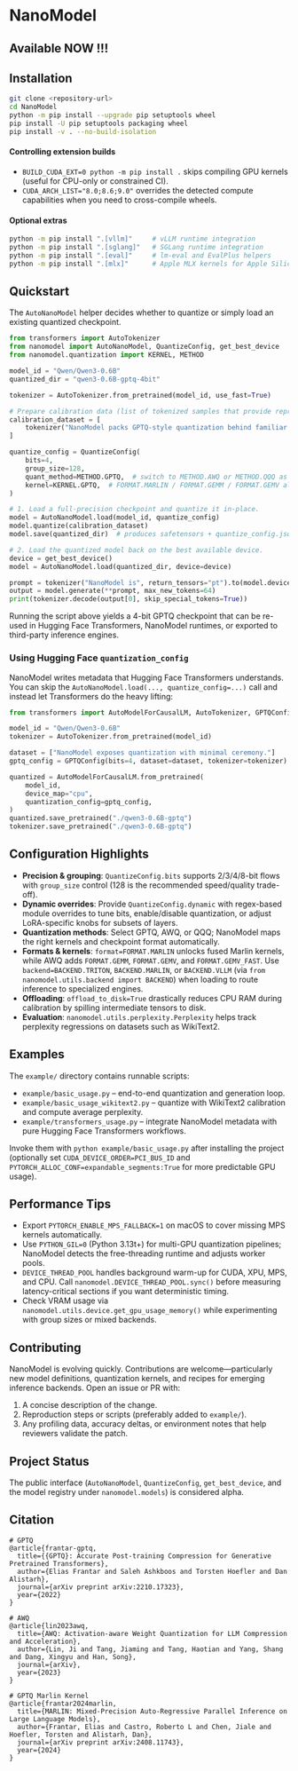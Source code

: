 # NanoModel

## Available NOW !!!

## Installation

```bash
git clone <repository-url>
cd NanoModel
python -m pip install --upgrade pip setuptools wheel
pip install -U pip setuptools packaging wheel
pip install -v . --no-build-isolation
```

#### Controlling extension builds

- `BUILD_CUDA_EXT=0 python -m pip install .` skips compiling GPU kernels (useful for CPU-only or constrained CI).
- `CUDA_ARCH_LIST="8.0;8.6;9.0"` overrides the detected compute capabilities when you need to cross-compile wheels.

#### Optional extras

```bash
python -m pip install ".[vllm]"     # vLLM runtime integration
python -m pip install ".[sglang]"   # SGLang runtime integration
python -m pip install ".[eval]"     # lm-eval and EvalPlus helpers
python -m pip install ".[mlx]"      # Apple MLX kernels for Apple Silicon
```

## Quickstart

The `AutoNanoModel` helper decides whether to quantize or simply load an existing quantized checkpoint.

```python
from transformers import AutoTokenizer
from nanomodel import AutoNanoModel, QuantizeConfig, get_best_device
from nanomodel.quantization import KERNEL, METHOD

model_id = "Qwen/Qwen3-0.6B"
quantized_dir = "qwen3-0.6B-gptq-4bit"

tokenizer = AutoTokenizer.from_pretrained(model_id, use_fast=True)

# Prepare calibration data (list of tokenized samples that provide representative activations).
calibration_dataset = [
    tokenizer("NanoModel packs GPTQ-style quantization behind familiar APIs.")
]

quantize_config = QuantizeConfig(
    bits=4,
    group_size=128,
    quant_method=METHOD.GPTQ,  # switch to METHOD.AWQ or METHOD.QQQ as needed
    kernel=KERNEL.GPTQ,  # FORMAT.MARLIN / FORMAT.GEMM / FORMAT.GEMV also available
)

# 1. Load a full-precision checkpoint and quantize it in-place.
model = AutoNanoModel.load(model_id, quantize_config)
model.quantize(calibration_dataset)
model.save(quantized_dir)  # produces safetensors + quantize_config.json

# 2. Load the quantized model back on the best available device.
device = get_best_device()
model = AutoNanoModel.load(quantized_dir, device=device)

prompt = tokenizer("NanoModel is", return_tensors="pt").to(model.device)
output = model.generate(**prompt, max_new_tokens=64)
print(tokenizer.decode(output[0], skip_special_tokens=True))
```

Running the script above yields a 4-bit GPTQ checkpoint that can be re-used in Hugging Face Transformers, NanoModel runtimes, or exported to third-party inference engines.

### Using Hugging Face `quantization_config`

NanoModel writes metadata that Hugging Face Transformers understands. You can skip the `AutoNanoModel.load(..., quantize_config=...)` call and instead let Transformers do the heavy lifting:

```python
from transformers import AutoModelForCausalLM, AutoTokenizer, GPTQConfig

model_id = "Qwen/Qwen3-0.6B"
tokenizer = AutoTokenizer.from_pretrained(model_id)

dataset = ["NanoModel exposes quantization with minimal ceremony."]
gptq_config = GPTQConfig(bits=4, dataset=dataset, tokenizer=tokenizer)

quantized = AutoModelForCausalLM.from_pretrained(
    model_id,
    device_map="cpu",
    quantization_config=gptq_config,
)
quantized.save_pretrained("./qwen3-0.6B-gptq")
tokenizer.save_pretrained("./qwen3-0.6B-gptq")
```

## Configuration Highlights

- **Precision & grouping**: `QuantizeConfig.bits` supports 2/3/4/8-bit flows with `group_size` control (128 is the recommended speed/quality trade-off).
- **Dynamic overrides**: Provide `QuantizeConfig.dynamic` with regex-based module overrides to tune bits, enable/disable quantization, or adjust LoRA-specific knobs for subsets of layers.
- **Quantization methods**: Select GPTQ, AWQ, or QQQ; NanoModel maps the right kernels and checkpoint format automatically.
- **Formats & kernels**: `format=FORMAT.MARLIN` unlocks fused Marlin kernels, while AWQ adds `FORMAT.GEMM`, `FORMAT.GEMV`, and `FORMAT.GEMV_FAST`. Use `backend=BACKEND.TRITON`, `BACKEND.MARLIN`, or `BACKEND.VLLM` (via `from nanomodel.utils.backend import BACKEND`) when loading to route inference to specialized engines.
- **Offloading**: `offload_to_disk=True` drastically reduces CPU RAM during calibration by spilling intermediate tensors to disk.
- **Evaluation**: `nanomodel.utils.perplexity.Perplexity` helps track perplexity regressions on datasets such as WikiText2.

## Examples

The `example/` directory contains runnable scripts:

- `example/basic_usage.py` – end-to-end quantization and generation loop.
- `example/basic_usage_wikitext2.py` – quantize with WikiText2 calibration and compute average perplexity.
- `example/transformers_usage.py` – integrate NanoModel metadata with pure Hugging Face Transformers workflows.

Invoke them with `python example/basic_usage.py` after installing the project (optionally set `CUDA_DEVICE_ORDER=PCI_BUS_ID` and `PYTORCH_ALLOC_CONF=expandable_segments:True` for more predictable GPU usage).

## Performance Tips

- Export `PYTORCH_ENABLE_MPS_FALLBACK=1` on macOS to cover missing MPS kernels automatically.
- Use `PYTHON_GIL=0` (Python 3.13t+) for multi-GPU quantization pipelines; NanoModel detects the free-threading runtime and adjusts worker pools.
- `DEVICE_THREAD_POOL` handles background warm-up for CUDA, XPU, MPS, and CPU. Call `nanomodel.DEVICE_THREAD_POOL.sync()` before measuring latency-critical sections if you want deterministic timing.
- Check VRAM usage via `nanomodel.utils.device.get_gpu_usage_memory()` while experimenting with group sizes or mixed backends.

## Contributing

NanoModel is evolving quickly. Contributions are welcome—particularly new model definitions, quantization kernels, and recipes for emerging inference backends. Open an issue or PR with:

1. A concise description of the change.
2. Reproduction steps or scripts (preferably added to `example/`).
3. Any profiling data, accuracy deltas, or environment notes that help reviewers validate the patch.

## Project Status
The public interface (`AutoNanoModel`, `QuantizeConfig`, `get_best_device`, and the model registry under `nanomodel.models`) is considered alpha.

## Citation
```shell
# GPTQ
@article{frantar-gptq,
  title={{GPTQ}: Accurate Post-training Compression for Generative Pretrained Transformers}, 
  author={Elias Frantar and Saleh Ashkboos and Torsten Hoefler and Dan Alistarh},
  journal={arXiv preprint arXiv:2210.17323},
  year={2022}  
}

# AWQ
@article{lin2023awq,
  title={AWQ: Activation-aware Weight Quantization for LLM Compression and Acceleration},
  author={Lin, Ji and Tang, Jiaming and Tang, Haotian and Yang, Shang and Dang, Xingyu and Han, Song},
  journal={arXiv},
  year={2023}
}

# GPTQ Marlin Kernel
@article{frantar2024marlin,
  title={MARLIN: Mixed-Precision Auto-Regressive Parallel Inference on Large Language Models},
  author={Frantar, Elias and Castro, Roberto L and Chen, Jiale and Hoefler, Torsten and Alistarh, Dan},
  journal={arXiv preprint arXiv:2408.11743},
  year={2024}
}
```